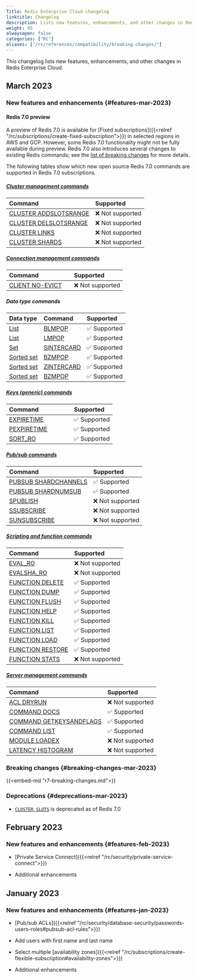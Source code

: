 ```yaml
---
Title: Redis Enterprise Cloud changelog
linktitle: Changelog
description: Lists new features, enhancements, and other changes in Redis Enterprise Cloud.
weight: 95
alwaysopen: false
categories: ["RC"]
aliases: ["/rs/references/compatibility/breaking-changes/"]
---
```


This changelog lists new features, enhancements, and other changes in Redis Enterprise Cloud.

## March 2023

### New features and enhancements {#features-mar-2023}

#### Redis 7.0 preview

A preview of Redis 7.0 is available for [Fixed subscriptions]({{<relref "/rc/subscriptions/create-fixed-subscription">}}) in selected regions in AWS and GCP. However, some Redis 7.0 functionality might not be fully available during preview. Redis 7.0 also introduces several changes to existing Redis commands; see the [list of breaking changes](#redis-70-breaking-changes) for more details.

The following tables show which new open source Redis 7.0 commands are supported in Redis 7.0 subscriptions.

##### [Cluster management commands](https://redis.io/commands/?group=cluster)

| <span style="min-width: 10em; display: table-cell">Command</span> | Supported |
|:--------|:----------|
| [CLUSTER ADDSLOTSRANGE](https://redis.io/commands/cluster-addslotsrange) | <span title="Not supported">&#x274c; Not supported</span> |
| [CLUSTER DELSLOTSRANGE](https://redis.io/commands/cluster-delslotsrange) | <span title="Not supported">&#x274c; Not supported</span> |
| [CLUSTER LINKS](https://redis.io/commands/cluster-links) | <span title="Not supported">&#x274c; Not supported</span> |
| [CLUSTER SHARDS](https://redis.io/commands/cluster-shards) | <span title="Not supported">&#x274c; Not supported</span> |

##### [Connection management commands](https://redis.io/commands/?group=connection)

| <span style="min-width: 10em; display: table-cell">Command</span> | Supported |
|:--------|:----------|
| [CLIENT NO-EVICT](https://redis.io/commands/client-no-evict) | <span title="Not supported">&#x274c; Not supported</span> |

##### Data type commands

| Data type | Command | Supported |
|:----------|:--------|:----------|
| [List](https://redis.io/commands/?group=list) | [BLMPOP](https://redis.io/commands/blmpop) | <span title="Supported">&#x2705; Supported</span>|
| [List](https://redis.io/commands/?group=list) | [LMPOP](https://redis.io/commands/lmpop) | <span title="Supported">&#x2705; Supported</span>|
| [Set](https://redis.io/commands/?group=set) | [SINTERCARD](https://redis.io/commands/sintercard) | <span title="Supported">&#x2705; Supported</span>|
| [Sorted set](https://redis.io/commands/?group=sorted-set) | [BZMPOP](https://redis.io/commands/bzmpop) | <span title="Supported">&#x2705; Supported</span>|
| [Sorted set](https://redis.io/commands/?group=sorted-set) | [ZINTERCARD](https://redis.io/commands/zintercard) | <span title="Supported">&#x2705; Supported</span>|
| [Sorted set](https://redis.io/commands/?group=sorted-set) | [BZMPOP](https://redis.io/commands/bzmpop) | <span title="Supported">&#x2705; Supported</span>|

##### [Keys (generic) commands](https://redis.io/commands/?group=generic)

| <span style="min-width: 10em; display: table-cell">Command</span> | Supported |
|:--------|:----------|
| [EXPIRETIME](https://redis.io/commands/expiretime) | <span title="Supported">&#x2705; Supported</span>|
| [PEXPIRETIME](https://redis.io/commands/pexpiretime) | <span title="Supported">&#x2705; Supported</span>|
| [SORT_RO](https://redis.io/commands/sort_ro) | <span title="Supported">&#x2705; Supported</span>|

##### [Pub/sub commands](https://redis.io/commands/?group=pubsub)

| <span style="min-width: 10em; display: table-cell">Command</span> | Supported |
|:--------|:----------|
| [PUBSUB SHARDCHANNELS](https://redis.io/commands/pubsub-shardchannels) | <span title="Supported">&#x2705; Supported</span>|
| [PUBSUB SHARDNUMSUB](https://redis.io/commands/pubsub-shardnumsub) | <span title="Supported">&#x2705; Supported</span>|
| [SPUBLISH](https://redis.io/commands/spublish) | <span title="Not supported">&#x274c; Not supported</span> |
| [SSUBSCRIBE](https://redis.io/commands/ssubscribe) | <span title="Not supported">&#x274c; Not supported</span> |
| [SUNSUBSCRIBE](https://redis.io/commands/sunsubscribe) | <span title="Not supported">&#x274c; Not supported</span> |

##### [Scripting and function commands](https://redis.io/commands/?group=scripting)

| <span style="min-width: 10em; display: table-cell">Command</span> | Supported |
|:--------|:----------|
| [EVAL_RO](https://redis.io/commands/eval_ro) | <span title="Not supported">&#x274c; Not supported</span> |
| [EVALSHA_RO](https://redis.io/commands/evalsha_ro) | <span title="Not supported">&#x274c; Not supported</span> |
| [FUNCTION DELETE](https://redis.io/commands/function-delete) | <span title="Supported">&#x2705; Supported</span>|
| [FUNCTION DUMP](https://redis.io/commands/function-dump) | <span title="Supported">&#x2705; Supported</span>|
| [FUNCTION FLUSH](https://redis.io/commands/function-flush) | <span title="Supported">&#x2705; Supported</span>|
| [FUNCTION HELP](https://redis.io/commands/function-help) | <span title="Supported">&#x2705; Supported</span>|
| [FUNCTION KILL](https://redis.io/commands/function-kill) | <span title="Supported">&#x2705; Supported</span>|
| [FUNCTION LIST](https://redis.io/commands/function-list) | <span title="Supported">&#x2705; Supported</span>|
| [FUNCTION LOAD](https://redis.io/commands/function-load) | <span title="Supported">&#x2705; Supported</span>|
| [FUNCTION RESTORE](https://redis.io/commands/function-restore) | <span title="Supported">&#x2705; Supported</span>|
| [FUNCTION STATS](https://redis.io/commands/function-stats) | <span title="Not supported">&#x274c; Not supported</span> |

##### [Server management commands](https://redis.io/commands/?group=server)

| <span style="min-width: 10em; display: table-cell">Command</span> | Supported |
|:--------|:----------|
| [ACL DRYRUN](https://redis.io/commands/acl-dryrun) | <span title="Not supported">&#x274c; Not supported</span> |
| [COMMAND DOCS](https://redis.io/commands/command-docs) | <span title="Supported">&#x2705; Supported</span>|
| [COMMAND GETKEYSANDFLAGS](https://redis.io/commands/command-getkeysandflags) | <span title="Supported">&#x2705; Supported</span>|
| [COMMAND LIST](https://redis.io/commands/command-list) | <span title="Supported">&#x2705; Supported</span>|
| [MODULE LOADEX](https://redis.io/commands/module-loadex) | <span title="Not supported">&#x274c; Not supported</span> |
| [LATENCY HISTOGRAM](https://redis.io/commands/latency-histogram) | <span title="Not supported">&#x274c; Not supported</span> |

### Breaking changes {#breaking-changes-mar-2023}

{{<embed-md "r7-breaking-changes.md">}}

### Deprecations {#deprecations-mar-2023}

- [`CLUSTER SLOTS`](https://redis.io/commands/cluster-slots) is deprecated as of Redis 7.0

## February 2023

### New features and enhancements {#features-feb-2023}

- [Private Service Connect]({{<relref "/rc/security/private-service-connect">}})

- Additional enhancements

## January 2023

### New features and enhancements {#features-jan-2023}

- [Pub/sub ACLs]({{<relref "/rc/security/database-security/passwords-users-roles#pubsub-acl-rules">}})

- Add users with first name and last name

- Select multiple [availability zones]({{<relref "/rc/subscriptions/create-flexible-subscription#availability-zones">}})

- Additional enhancements